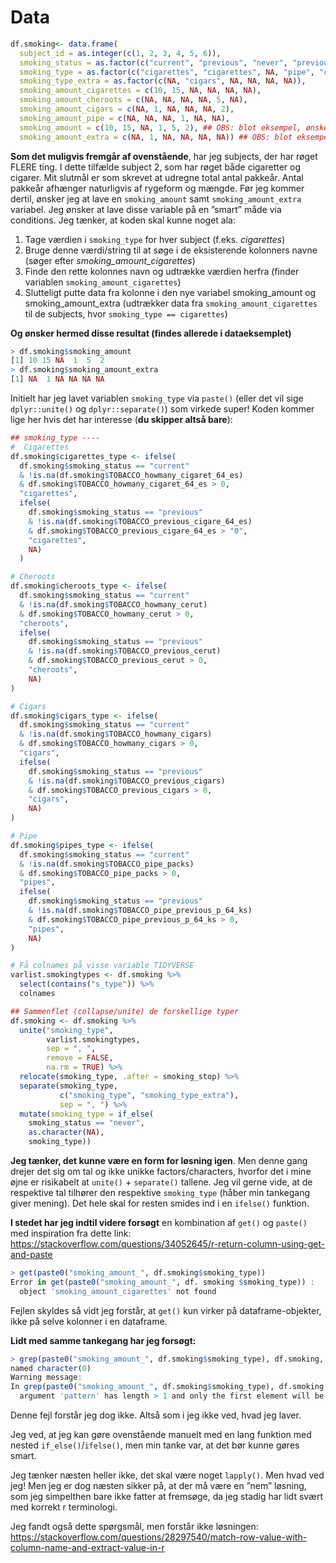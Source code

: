 # Data
```R
df.smoking<- data.frame(
  subject_id = as.integer(c(1, 2, 3, 4, 5, 6)),
  smoking_status = as.factor(c("current", "previous", "never", "previous", "current", "current")),
  smoking_type = as.factor(c("cigarettes", "cigarettes", NA, "pipe", "cheroots", "cigars")),
  smoking_type_extra = as.factor(c(NA, "cigars", NA, NA, NA, NA)),
  smoking_amount_cigarettes = c(10, 15, NA, NA, NA, NA),
  smoking_amount_cheroots = c(NA, NA, NA, NA, 5, NA),
  smoking_amount_cigars = c(NA, 1, NA, NA, NA, 2),
  smoking_amount_pipe = c(NA, NA, NA, 1, NA, NA),
  smoking_amount = c(10, 15, NA, 1, 5, 2), ## OBS: blot eksempel, ønsker at lave denne variabel.
  smoking_amount_extra = c(NA, 1, NA, NA, NA, NA)) ## OBS: blot eksempel, ønsker at lave denne variabel.
```

**Som det muligvis fremgår af ovenstående**, har jeg subjects, der har røget FLERE ting. I dette tilfælde subject 2, som har røget både cigaretter og cigarer. Mit slutmål er som skrevet at udregne total antal pakkeår. Antal pakkeår afhænger naturligvis af rygeform og mængde. Før jeg kommer dertil, ønsker jeg at lave en `smoking_amount` samt `smoking_amount_extra` variabel. Jeg ønsker at lave disse variable på en ”smart” måde via conditions. Jeg tænker, at koden skal kunne noget ala:
1)	Tage værdien i `smoking_type` for hver subject (f.eks. *cigarettes*)
2)	Bruge denne værdi/string til at søge i de eksisterende kolonners navne (søger efter *smoking_amount_cigarettes*)
3)	Finde den rette kolonnes navn og udtrække værdien herfra (finder variablen `smoking_amount_cigarettes`)
4)	Slutteligt putte data fra kolonne i den nye variabel smoking_amount og smoking_amount_extra (udtrækker data fra `smoking_amount_cigarettes` til de subjects, hvor `smoking_type == cigarettes`)


**Og ønsker hermed disse resultat (findes allerede i dataeksemplet)**
```R
> df.smoking$smoking_amount
[1] 10 15 NA  1  5  2
> df.smoking$smoking_amount_extra
[1] NA  1 NA NA NA NA
```

Initielt har jeg lavet variablen `smoking_type` via `paste()` (eller det vil sige `dplyr::unite()` og `dplyr::separate()`) som virkede super! Koden kommer lige her hvis det har interesse (**du skipper altså bare**):
```R
## smoking_type ----
#  Cigarettes
df.smoking$cigarettes_type <- ifelse(
  df.smoking$smoking_status == "current"
  & !is.na(df.smoking$TOBACCO_howmany_cigaret_64_es)
  & df.smoking$TOBACCO_howmany_cigaret_64_es > 0,
  "cigarettes",
  ifelse(
    df.smoking$smoking_status == "previous"
    & !is.na(df.smoking$TOBACCO_previous_cigare_64_es)
    & df.smoking$TOBACCO_previous_cigare_64_es > "0",
    "cigarettes",
    NA)
  )

# Cheroots
df.smoking$cheroots_type <- ifelse(
  df.smoking$smoking_status == "current"
  & !is.na(df.smoking$TOBACCO_howmany_cerut)
  & df.smoking$TOBACCO_howmany_cerut > 0,
  "cheroots",
  ifelse(
    df.smoking$smoking_status == "previous"
    & !is.na(df.smoking$TOBACCO_previous_cerut)
    & df.smoking$TOBACCO_previous_cerut > 0,
    "cheroots",
    NA)
)

# Cigars
df.smoking$cigars_type <- ifelse(
  df.smoking$smoking_status == "current"
  & !is.na(df.smoking$TOBACCO_howmany_cigars)
  & df.smoking$TOBACCO_howmany_cigars > 0,
  "cigars",
  ifelse(
    df.smoking$smoking_status == "previous"
    & !is.na(df.smoking$TOBACCO_previous_cigars)
    & df.smoking$TOBACCO_previous_cigars > 0,
    "cigars",
    NA)
)

# Pipe
df.smoking$pipes_type <- ifelse(
  df.smoking$smoking_status == "current"
  & !is.na(df.smoking$TOBACCO_pipe_packs)
  & df.smoking$TOBACCO_pipe_packs > 0,
  "pipes",
  ifelse(
    df.smoking$smoking_status == "previous"
    & !is.na(df.smoking$TOBACCO_pipe_previous_p_64_ks)
    & df.smoking$TOBACCO_pipe_previous_p_64_ks > 0,
    "pipes",
    NA)
)

# Få colnames på visse variable TIDYVERSE
varlist.smokingtypes <- df.smoking %>%
  select(contains("s_type")) %>%
  colnames

## Sammenflet (collapse/unite) de forskellige typer
df.smoking <- df.smoking %>%
  unite("smoking_type",
        varlist.smokingtypes,
        sep = ", ",
        remove = FALSE,
        na.rm = TRUE) %>% 
  relocate(smoking_type, .after = smoking_stop) %>% 
  separate(smoking_type,
           c("smoking_type", "smoking_type_extra"),
           sep = ", ") %>% 
  mutate(smoking_type = if_else(
    smoking_status == "never",
    as.character(NA),
    smoking_type))
```

**Jeg tænker, det kunne være en form for løsning igen**. Men denne gang drejer det sig om tal og ikke unikke factors/characters, hvorfor det i mine øjne er risikabelt at `unite()` + `separate()` tallene. Jeg vil gerne vide, at de respektive tal tilhører den respektive `smoking_type` (håber min tankegang giver mening). Det hele skal for resten smides ind i en `ifelse()` funktion.

**I stedet har jeg indtil videre forsøgt** en kombination af `get()` og `paste()` med inspiration fra dette link: \
https://stackoverflow.com/questions/34052645/r-return-column-using-get-and-paste

```R
> get(paste0("smoking_amount_", df.smoking$smoking_type))
Error in get(paste0("smoking_amount_", df. smoking $smoking_type)) : 
  object 'smoking_amount_cigarettes' not found
```

Fejlen skyldes så vidt jeg forstår, at `get()` kun virker på dataframe-objekter, ikke på selve kolonner i en dataframe.

**Lidt med samme tankegang har jeg forsøgt:**
```R
> grep(paste0("smoking_amount_", df.smoking$smoking_type), df.smoking, value = TRUE)
named character(0)
Warning message:
In grep(paste0("smoking_amount_", df.smoking$smoking_type), df.smoking,  :
  argument 'pattern' has length > 1 and only the first element will be used
```

Denne fejl forstår jeg dog ikke. Altså som i jeg ikke ved, hvad jeg laver.

Jeg ved, at jeg kan gøre ovenstående manuelt med en lang funktion med nested `if_else()`/`ifelse()`, men min tanke var, at det bør kunne gøres smart.

Jeg tænker næsten heller ikke, det skal være noget `lapply()`. Men hvad ved jeg! Men jeg er dog næsten sikker på, at der må være en ”nem” løsning, som jeg simpelthen bare ikke fatter at fremsøge, da jeg stadig har lidt svært med korrekt r terminologi.

Jeg fandt også dette spørgsmål, men forstår ikke løsningen: \
https://stackoverflow.com/questions/28297540/match-row-value-with-column-name-and-extract-value-in-r
